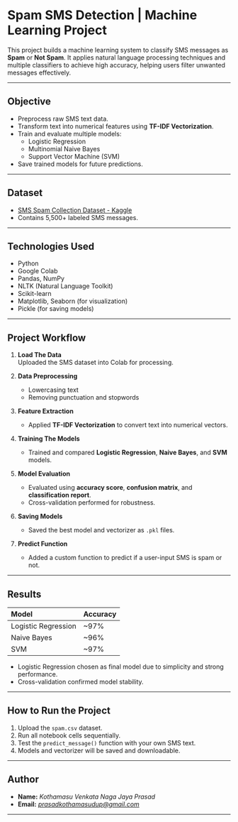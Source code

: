 

# Spam SMS Detection | Machine Learning Project

This project builds a machine learning system to classify SMS messages as **Spam** or **Not Spam**. It applies natural language processing techniques and multiple classifiers to achieve high accuracy, helping users filter unwanted messages effectively.

---

## Objective

- Preprocess raw SMS text data.
- Transform text into numerical features using **TF-IDF Vectorization**.
- Train and evaluate multiple models:
  - Logistic Regression
  - Multinomial Naive Bayes
  - Support Vector Machine (SVM)
- Save trained models for future predictions.

---

## Dataset

- [SMS Spam Collection Dataset - Kaggle](https://www.kaggle.com/datasets/uciml/sms-spam-collection-dataset?resource=download)
- Contains 5,500+ labeled SMS messages.

---

## Technologies Used

- Python
- Google Colab
- Pandas, NumPy
- NLTK (Natural Language Toolkit)
- Scikit-learn
- Matplotlib, Seaborn (for visualization)
- Pickle (for saving models)

---

## Project Workflow

1. **Load The Data**  
   Uploaded the SMS dataset into Colab for processing.

2. **Data Preprocessing**  
   - Lowercasing text  
   - Removing punctuation and stopwords  

3. **Feature Extraction**  
   - Applied **TF-IDF Vectorization** to convert text into numerical vectors.

4. **Training The Models**  
   - Trained and compared **Logistic Regression**, **Naive Bayes**, and **SVM** models.

5. **Model Evaluation**  
   - Evaluated using **accuracy score**, **confusion matrix**, and **classification report**.
   - Cross-validation performed for robustness.

6. **Saving Models**  
   - Saved the best model and vectorizer as `.pkl` files.

7. **Predict Function**  
   - Added a custom function to predict if a user-input SMS is spam or not.

---

## Results

| Model | Accuracy |
|:-----|:---------|
| Logistic Regression | ~97% |
| Naive Bayes | ~96% |
| SVM | ~97% |

- Logistic Regression chosen as final model due to simplicity and strong performance.
- Cross-validation confirmed model stability.

---


## How to Run the Project

1. Upload the `spam.csv` dataset.
2. Run all notebook cells sequentially.
3. Test the `predict_message()` function with your own SMS text.
4. Models and vectorizer will be saved and downloadable.

---

## Author

- **Name:** *Kothamasu Venkata Naga Jaya Prasad*  
- **Email:** *prasadkothamasudup@gmail.com*

---



